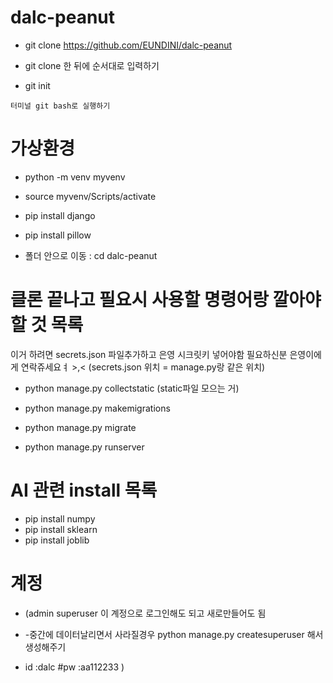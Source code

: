 # dalc-peanut

* git clone https://github.com/EUNDINI/dalc-peanut

* git clone 한 뒤에 순서대로 입력하기

* git init


```터미널 git bash로 실행하기``` 

# 가상환경 

* python -m venv myvenv      
* source myvenv/Scripts/activate

* pip install django  
* pip install pillow 

* 폴더 안으로 이동 : cd dalc-peanut

# 클론 끝나고 필요시 사용할 명령어랑 깔아야 할 것 목록
 이거 하려면 secrets.json 파일추가하고 은영 시크릿키 넣어야함 필요하신분 은영이에게 연락쥬세요ㅕ >,< (secrets.json 위치 = manage.py랑 같은 위치)

* python manage.py collectstatic (static파일 모으는 거)

* python manage.py makemigrations

* python manage.py migrate

* python manage.py runserver

# AI 관련 install 목록
* pip install numpy
* pip install sklearn
* pip install joblib

# 계정
* (admin superuser 이 계정으로 로그인해도 되고 새로만들어도 됨 
* -중간에 데이터날리면서 사라질경우 python manage.py createsuperuser 해서 생성해주기

* id :dalc  #pw :aa112233    )
